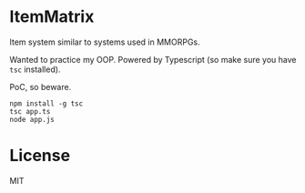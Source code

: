 ItemMatrix
==========

Item system similar to systems used in MMORPGs.

Wanted to practice my OOP. Powered by Typescript (so make sure you have `tsc` installed).

PoC, so beware.
```
npm install -g tsc
tsc app.ts
node app.js
```

License
=======
MIT